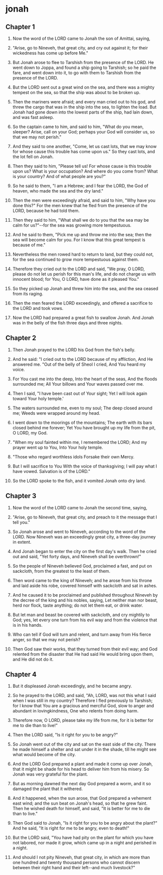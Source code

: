 # jonah

## Chapter 1

1. Now the word of the LORD came to Jonah the son of Amittai, saying,

2. "Arise, go to Nineveh, that great city, and cry out against it; for their wickedness has come up before Me."

3. But Jonah arose to flee to Tarshish from the presence of the LORD. He went down to Joppa, and found a ship going to Tarshish; so he paid the fare, and went down into it, to go with them to Tarshish from the presence of the LORD.

4. But the LORD sent out a great wind on the sea, and there was a mighty tempest on the sea, so that the ship was about to be broken up.

5. Then the mariners were afraid; and every man cried out to his god, and threw the cargo that was in the ship into the sea, to lighten the load. But Jonah had gone down into the lowest parts of the ship, had lain down, and was fast asleep.

6. So the captain came to him, and said to him, "What do you mean, sleeper? Arise, call on your God; perhaps your God will consider us, so that we may not perish."

7. And they said to one another, "Come, let us cast lots, that we may know for whose cause this trouble has come upon us." So they cast lots, and the lot fell on Jonah.

8. Then they said to him, "Please tell us! For whose cause is this trouble upon us? What is your occupation? And where do you come from? What is your country? And of what people are you?"

9. So he said to them, "I am a Hebrew; and I fear the LORD, the God of heaven, who made the sea and the dry land."

10. Then the men were exceedingly afraid, and said to him, "Why have you done this?" For the men knew that he fled from the presence of the LORD, because he had told them.

11. Then they said to him, "What shall we do to you that the sea may be calm for us?"--for the sea was growing more tempestuous.

12. And he said to them, "Pick me up and throw me into the sea; then the sea will become calm for you. For I know that this great tempest is because of me."

13. Nevertheless the men rowed hard to return to land, but they could not, for the sea continued to grow more tempestuous against them.

14. Therefore they cried out to the LORD and said, "We pray, O LORD, please do not let us perish for this man's life, and do not charge us with innocent blood; for You, O LORD, have done as it pleased You."

15. So they picked up Jonah and threw him into the sea, and the sea ceased from its raging.

16. Then the men feared the LORD exceedingly, and offered a sacrifice to the LORD and took vows.

17. Now the LORD had prepared a great fish to swallow Jonah. And Jonah was in the belly of the fish three days and three nights.

## Chapter 2

1. Then Jonah prayed to the LORD his God from the fish's belly.

2. And he said: "I cried out to the LORD because of my affliction, And He answered me. "Out of the belly of Sheol I cried, And You heard my voice.

3. For You cast me into the deep, Into the heart of the seas, And the floods surrounded me; All Your billows and Your waves passed over me.

4. Then I said, "I have been cast out of Your sight; Yet I will look again toward Your holy temple.'

5. The waters surrounded me, even to my soul; The deep closed around me; Weeds were wrapped around my head.

6. I went down to the moorings of the mountains; The earth with its bars closed behind me forever; Yet You have brought up my life from the pit, O LORD, my God.

7. "When my soul fainted within me, I remembered the LORD; And my prayer went up to You, Into Your holy temple.

8. "Those who regard worthless idols Forsake their own Mercy.

9. But I will sacrifice to You With the voice of thanksgiving; I will pay what I have vowed. Salvation is of the LORD."

10. So the LORD spoke to the fish, and it vomited Jonah onto dry land.

## Chapter 3

1. Now the word of the LORD came to Jonah the second time, saying,

2. "Arise, go to Nineveh, that great city, and preach to it the message that I tell you."

3. So Jonah arose and went to Nineveh, according to the word of the LORD. Now Nineveh was an exceedingly great city, a three-day journey in extent.

4. And Jonah began to enter the city on the first day's walk. Then he cried out and said, "Yet forty days, and Nineveh shall be overthrown!"

5. So the people of Nineveh believed God, proclaimed a fast, and put on sackcloth, from the greatest to the least of them.

6. Then word came to the king of Nineveh; and he arose from his throne and laid aside his robe, covered himself with sackcloth and sat in ashes.

7. And he caused it to be proclaimed and published throughout Nineveh by the decree of the king and his nobles, saying, Let neither man nor beast, herd nor flock, taste anything; do not let them eat, or drink water.

8. But let man and beast be covered with sackcloth, and cry mightily to God; yes, let every one turn from his evil way and from the violence that is in his hands.

9. Who can tell if God will turn and relent, and turn away from His fierce anger, so that we may not perish?

10. Then God saw their works, that they turned from their evil way; and God relented from the disaster that He had said He would bring upon them, and He did not do it.

## Chapter 4

1. But it displeased Jonah exceedingly, and he became angry.

2. So he prayed to the LORD, and said, "Ah, LORD, was not this what I said when I was still in my country? Therefore I fled previously to Tarshish; for I know that You are a gracious and merciful God, slow to anger and abundant in lovingkindness, One who relents from doing harm.

3. Therefore now, O LORD, please take my life from me, for it is better for me to die than to live!"

4. Then the LORD said, "Is it right for you to be angry?"

5. So Jonah went out of the city and sat on the east side of the city. There he made himself a shelter and sat under it in the shade, till he might see what would become of the city.

6. And the LORD God prepared a plant and made it come up over Jonah, that it might be shade for his head to deliver him from his misery. So Jonah was very grateful for the plant.

7. But as morning dawned the next day God prepared a worm, and it so damaged the plant that it withered.

8. And it happened, when the sun arose, that God prepared a vehement east wind; and the sun beat on Jonah's head, so that he grew faint. Then he wished death for himself, and said, "It is better for me to die than to live."

9. Then God said to Jonah, "Is it right for you to be angry about the plant?" And he said, "It is right for me to be angry, even to death!"

10. But the LORD said, "You have had pity on the plant for which you have not labored, nor made it grow, which came up in a night and perished in a night.

11. And should I not pity Nineveh, that great city, in which are more than one hundred and twenty thousand persons who cannot discern between their right hand and their left--and much livestock?"

